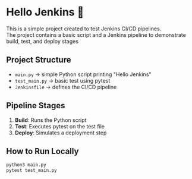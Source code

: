 # Hello Jenkins 🚀

This is a simple project created to test Jenkins CI/CD pipelines.  
The project contains a basic script and a Jenkins pipeline to demonstrate build, test, and deploy stages

## Project Structure
- `main.py` → simple Python script printing "Hello Jenkins"
- `test_main.py` → basic test using pytest
- `Jenkinsfile` → defines the CI/CD pipeline

## Pipeline Stages
1. **Build**: Runs the Python script  
2. **Test**: Executes pytest on the test file  
3. **Deploy**: Simulates a deployment step

## How to Run Locally
```bash
python3 main.py
pytest test_main.py
